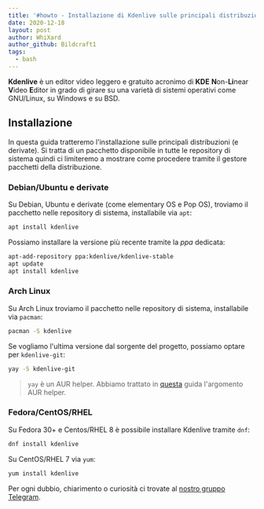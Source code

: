 ```yaml
---
title: '#howto - Installazione di Kdenlive sulle principali distribuzioni Linux'
date: 2020-12-18
layout: post
author: WhiXard
author_github: Bildcraft1
tags:
  - bash
---
```

**Kdenlive** è un editor video leggero e gratuito acronimo di **KDE** **N**on-**Li**near **V**ideo **E**ditor in grado di girare su una varietà di sistemi operativi come GNU/Linux, su Windows e su BSD.

## Installazione
In questa guida tratteremo l'installazione sulle principali distribuzioni (e derivate). Si tratta di un pacchetto disponibile in tutte le repository di sistema quindi ci limiteremo a mostrare come procedere tramite il gestore pacchetti della distribuzione.

### Debian/Ubuntu e derivate
Su Debian, Ubuntu e derivate (come elementary OS e Pop OS), troviamo il pacchetto nelle repository di sistema, installabile via `apt`:

```bash
apt install kdenlive
```

Possiamo installare la versione più recente tramite la *ppa* dedicata:

```bash
apt-add-repository ppa:kdenlive/kdenlive-stable
apt update
apt install kdenlive
```

### Arch Linux
Su Arch Linux troviamo il pacchetto nelle repository di sistema, installabile via `pacman`:

```bash
pacman -S kdenlive
```

Se vogliamo l'ultima versione dal sorgente del progetto, possiamo optare per `kdenlive-git`:

```bash
yay -S kdenlive-git
```

> `yay` è un AUR helper. Abbiamo trattato in [questa](https://linuxhub.it/articles/howto-introduzione-alla-aur-e-aur-helper) guida l'argomento AUR helper.

### Fedora/CentOS/RHEL
Su Fedora 30+ e Centos/RHEL 8 è possibile installare Kdenlive tramite `dnf`:

```bash
dnf install kdenlive
```

Su CentOS/RHEL 7 via `yum`:
```bash
yum install kdenlive
```

Per ogni dubbio, chiarimento o curiosità ci trovate al <a href="https://t.me/linuxpeople">nostro gruppo Telegram</a>.